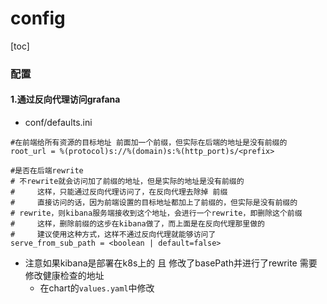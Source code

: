 # config

[toc]

### 配置

#### 1.通过反向代理访问grafana
* conf/defaults.ini
```shell
#在前端给所有资源的目标地址 前面加一个前缀，但实际在后端的地址是没有前缀的
root_url = %(protocol)s://%(domain)s:%(http_port)s/<prefix>

#是否在后端rewrite
# 不rewrite就会访问加了前缀的地址，但是实际的地址是没有前缀的
#     这样，只能通过反向代理访问了，在反向代理去除掉 前缀
#     直接访问的话，因为前端设置的目标地址都加上了前缀的，但实际是没有前缀的
# rewrite，则kibana服务端接收到这个地址，会进行一个rewrite，即删除这个前缀
#     这样，删除前缀的这步在kibana做了，而上面是在反向代理那里做的
#     建议使用这种方式，这样不通过反向代理就能够访问了
serve_from_sub_path = <boolean | default=false>
```

* 注意如果kibana是部署在k8s上的 且 修改了basePath并进行了rewrite
需要修改健康检查的地址
  * 在chart的`values.yaml`中修改
